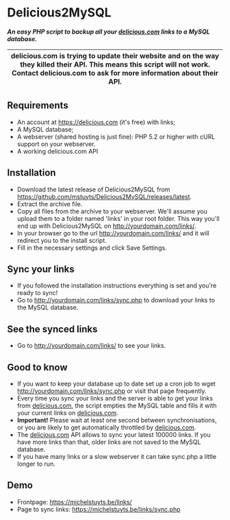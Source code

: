 # Delicious2MySQL
__*An easy PHP script to backup all your [delicious.com](https://delicious.com) links to a MySQL database.*__


| **delicious.com is trying to update their website and on the way they killed their API. This means this script will not work. Contact delicious.com to ask for more information about their API.** |
|-----|

## Requirements
* An account at https://delicious.com (it's free) with links;
* A MySQL database;
* A webserver (shared hosting is just fine): PHP 5.2 or higher with cURL support on your webserver.
* A working delicious.com API

## Installation
* Download the latest release of Delicious2MySQL from https://github.com/mstuyts/Delicious2MySQL/releases/latest.
* Extract the archive file.
* Copy all files from the archive to your webserver. We'll assume you upload them to a folder named 'links' in your root folder. This way you'll end up with Delicious2MySQL on http://yourdomain.com/links/. 
* In your browser go to the url http://yourdomain.com/links/ and it will redirect you to the install script.
* Fill in the necessary settings and click Save Settings.

## Sync your links
* If you followed the installation instructions everything is set and you're ready to sync!
* Go to http://yourdomain.com/links/sync.php to download your links to the MySQL database.

## See the synced links
* Go to http://yourdomain.com/links/ to see your links.

## Good to know
* If you want to keep your database up to date set up a cron job to wget http://yourdomain.com/links/sync.php or visit that page frequently.
* Every time you sync your links and the server is able to get your links from [delicious.com](https://delicious.com), the script empties the MySQL table and fills it with your current links on [delicious.com](https://delicious.com).
* **Important!** Please wait at least one second between synchronisations, or you are likely to get automatically throttled by [delicious.com](https://delicious.com). 
* The [delicious.com](https://delicious.com) API allows to sync your latest 100000 links. If you have more links than that, older links are not saved to the MySQL database.
* If you have many links or a slow webserver it can take sync.php a little longer to run.

## Demo
* Frontpage: https://michelstuyts.be/links/
* Page to sync links: https://michelstuyts.be/links/sync.php